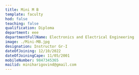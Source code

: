 ```yaml
---
title: Mini M B
template: faculty
hod: false
teaching: false
qualification: Diploma
department: eee
departmentFullName: Electronics and Electrical Engineering
image: ./Mini-MB.jpg
designation: Instructor Gr-I
dateOfJoining: 12/10/2022
dateOfJoiningCape: 11/05/2001
mobileNumber: 9847345365
mailid: miniharigovind@gmail.com
---
```

